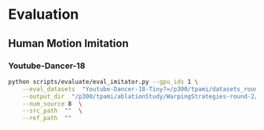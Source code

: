 # Evaluation

## Human Motion Imitation

### Youtube-Dancer-18
```bash
python scripts/evaluate/eval_imitator.py --gpu_ids 1 \
    --eval_datasets  "Youtube-Dancer-18-Tiny?=/p300/tpami/datasets_round-1/Youtube-Dancer-18" \
    --output_dir  "/p300/tpami/ablationStudy/WarpingStrategies-round-2/evaluations" \
    --num_source 8  \
    --src_path  ""  \
    --ref_path  ""  
```



